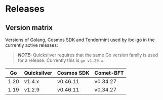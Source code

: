 # Releases

## Version matrix

Versions of Golang, Cosmos SDK and Tendermint used by ibc-go in the currently active releases:

> **_NOTE:_** Quicksilver requires that the same Go version family is used for a release.  Currently this is `go v1.20.x`.

| Go   | Quicksilver | Cosmos SDK | Comet-BFT |
|------|-------------|------------|-----------|
| 1.20 | v1.4.x      | v0.46.11   | v0.34.27  |
| 1.19 | v1.2.9      | v0.46.11   | v0.34.27  |

